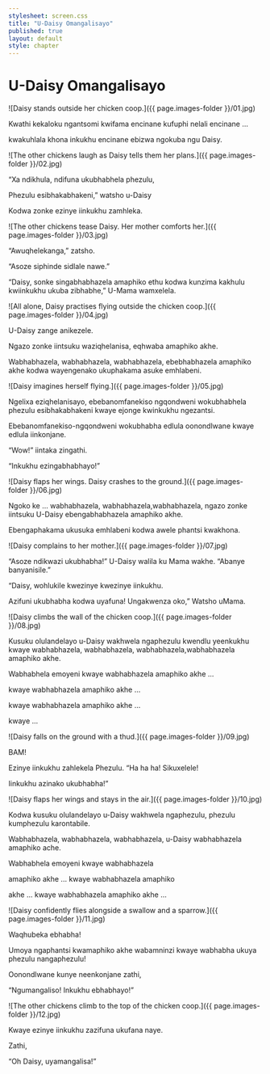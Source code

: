 ```yaml
---
stylesheet: screen.css
title: "U-Daisy Omangalisayo"
published: true
layout: default
style: chapter
---
```


# U-Daisy Omangalisayo

![Daisy stands outside her chicken coop.]({{ page.images-folder }}/01.jpg)

Kwathi kekaloku ngantsomi kwifama encinane kufuphi nelali encinane ... 

kwakuhlala khona inkukhu encinane ebizwa ngokuba ngu Daisy.


![The other chickens laugh as Daisy tells them her plans.]({{ page.images-folder }}/02.jpg)

“Xa ndikhula, ndifuna ukubhabhela phezulu,

Phezulu esibhakabhakeni,” watsho u-Daisy

Kodwa zonke ezinye iinkukhu zamhleka.


![The other chickens tease Daisy. Her mother comforts her.]({{ page.images-folder }}/03.jpg)

“Awuqhelekanga,” zatsho.

“Asoze siphinde sidlale nawe.”

“Daisy, sonke singabhabhazela amaphiko ethu kodwa kunzima kakhulu kwiinkukhu ukuba zibhabhe,” U-Mama wamxelela.


![All alone, Daisy practises flying outside the chicken coop.]({{ page.images-folder }}/04.jpg)

U-Daisy zange anikezele.

Ngazo zonke iintsuku waziqhelanisa, eqhwaba amaphiko akhe.

Wabhabhazela, wabhabhazela, wabhabhazela, ebebhabhazela amaphiko akhe kodwa wayengenako ukuphakama asuke emhlabeni.


![Daisy imagines herself flying.]({{ page.images-folder }}/05.jpg)

Ngelixa eziqhelanisayo, ebebanomfanekiso ngqondweni wokubhabhela phezulu esibhakabhakeni kwaye
ejonge kwinkukhu ngezantsi.

Ebebanomfanekiso-ngqondweni wokubhabha edlula oonondlwane kwaye edlula iinkonjane.

“Wow!” iintaka zingathi.

“Inkukhu ezingabhabhayo!”


![Daisy flaps her wings. Daisy crashes to the ground.]({{ page.images-folder }}/06.jpg)

Ngoko ke ... wabhabhazela, wabhabhazela,wabhabhazela, ngazo zonke iintsuku U-Daisy ebengabhabhazela amaphiko akhe.

Ebengaphakama ukusuka emhlabeni kodwa awele phantsi kwakhona.

![Daisy complains to her mother.]({{ page.images-folder }}/07.jpg)

“Asoze ndikwazi ukubhabha!” U-Daisy walila ku Mama wakhe. “Abanye banyanisile.”

“Daisy, wohlukile kwezinye kwezinye iinkukhu.

Azifuni ukubhabha kodwa uyafuna! Ungakwenza oko,” Watsho uMama.


![Daisy climbs the wall of the chicken coop.]({{ page.images-folder }}/08.jpg)

Kusuku olulandelayo u-Daisy wakhwela ngaphezulu kwendlu yeenkukhu kwaye wabhabhazela, wabhabhazela, wabhabhazela,wabhabhazela amaphiko akhe.

Wabhabhela emoyeni kwaye wabhabhazela amaphiko akhe ...

kwaye wabhabhazela amaphiko akhe ...

kwaye wabhabhazela amaphiko akhe ...

kwaye ...


![Daisy falls on the ground with a thud.]({{ page.images-folder }}/09.jpg)

BAM!

Ezinye iinkukhu zahlekela Phezulu. “Ha ha ha! Sikuxelele!

Iinkukhu azinako ukubhabha!”


![Daisy flaps her wings and stays in the air.]({{ page.images-folder }}/10.jpg)

Kodwa kusuku olulandelayo u-Daisy wakhwela ngaphezulu, phezulu kumphezulu karontabile.

Wabhabhazela, wabhabhazela, wabhabhazela, u-Daisy wabhabhazela amaphiko ache.

Wabhabhela emoyeni kwaye wabhabhazela

amaphiko akhe ... kwaye wabhabhazela amaphiko

akhe ... kwaye wabhabhazela amaphiko akhe ...


![Daisy confidently flies alongside a swallow and a sparrow.]({{ page.images-folder }}/11.jpg)

Waqhubeka ebhabha!

Umoya ngaphantsi kwamaphiko akhe wabamninzi kwaye wabhabha ukuya phezulu nangaphezulu!

Oonondlwane kunye neenkonjane zathi,

“Ngumangaliso! Inkukhu ebhabhayo!”


![The other chickens climb to the top of the chicken coop.]({{ page.images-folder }}/12.jpg)

Kwaye ezinye iinkukhu zazifuna ukufana naye.

Zathi,

“Oh Daisy, uyamangalisa!”
